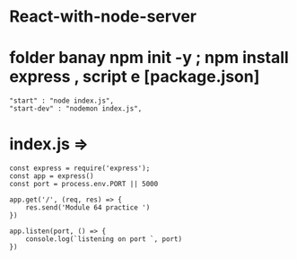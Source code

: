 # React-with-node-server 


# folder banay npm init -y ; npm install express , script e [package.json] 

    "start" : "node index.js",
    "start-dev" : "nodemon index.js",

# index.js => 

    const express = require('express');
    const app = express()
    const port = process.env.PORT || 5000

    app.get('/', (req, res) => {
        res.send('Module 64 practice ')
    })

    app.listen(port, () => {
        console.log(`listening on port `, port)
    })

    


